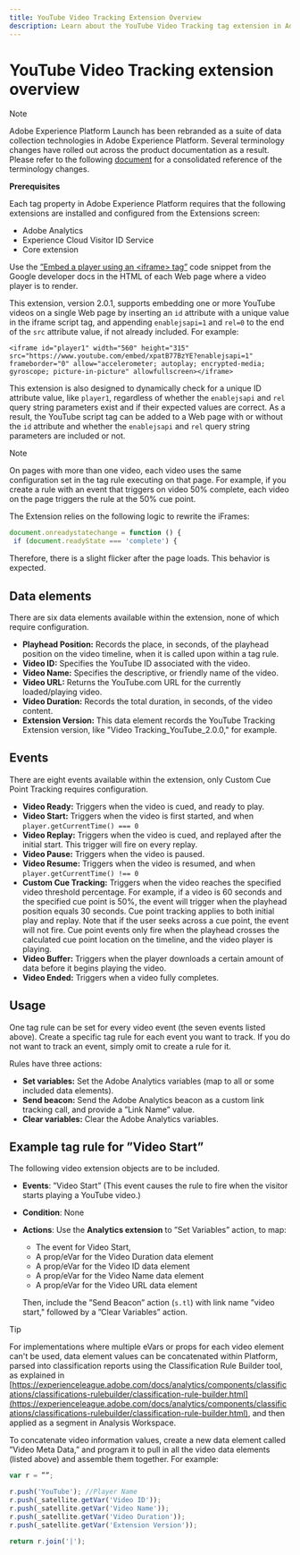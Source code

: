 ```yaml
---
title: YouTube Video Tracking Extension Overview
description: Learn about the YouTube Video Tracking tag extension in Adobe Experience Platform.
---
```

# YouTube Video Tracking extension overview

>[!NOTE]
>
>Adobe Experience Platform Launch has been rebranded as a suite of data collection technologies in Adobe Experience Platform. Several terminology changes have rolled out across the product documentation as a result. Please refer to the following [document](../../../term-updates.md) for a consolidated reference of the terminology changes.

**Prerequisites**

Each tag property in Adobe Experience Platform requires that the following extensions are installed and configured from the Extensions screen:

* Adobe Analytics
* Experience Cloud Visitor ID Service
* Core extension

Use the [”Embed a player using an \<iframe\> tag”](https://developers.google.com/youtube/player_parameters#Manual_IFrame_Embeds) code snippet from the Google developer docs in the HTML of each Web page where a video player is to render.

This extension, version 2.0.1, supports embedding one or more YouTube videos on a single Web page by inserting an `id` attribute with a unique value in the iframe script tag, and appending `enablejsapi=1` and `rel=0` to the end of the `src` attribute value, if not already included. For example:

`<iframe id="player1" width="560" height="315" src="https://www.youtube.com/embed/xpatB77BzYE?enablejsapi=1" frameborder="0" allow="accelerometer; autoplay; encrypted-media; gyroscope; picture-in-picture" allowfullscreen></iframe>`

This extension is also designed to dynamically check for a unique ID attribute value, like `player1`, regardless of whether the `enablejsapi` and `rel` query string parameters exist and if their expected values are correct. As a result, the YouTube script tag can be added to a Web page with or without the `id` attribute and whether the `enablejsapi` and `rel` query string parameters are included or not.

>[!NOTE]
>
>On pages with more than one video, each video uses the same configuration set in the tag rule executing on that page. For example, if you create a rule with an event that triggers on video 50% complete, each video on the page triggers the rule at the 50% cue point.

The Extension relies on the following logic to rewrite the iFrames:

```javascript
document.onreadystatechange = function () {
 if (document.readyState === 'complete') {
```

Therefore, there is a slight flicker after the page loads. This behavior is expected.

## Data elements

There are six data elements available within the extension, none of which require configuration.

* **Playhead Position:** Records the place, in seconds, of the playhead position on the video timeline, when it is called upon within a tag rule.
* **Video ID:** Specifies the YouTube ID associated with the video.
* **Video Name:** Specifies the descriptive, or friendly name of the video.
* **Video URL:** Returns the YouTube.com URL for the currently loaded/playing video.
* **Video Duration:** Records the total duration, in seconds, of the video content.
* **Extension Version:** This data element records the YouTube Tracking Extension version, like "Video Tracking_YouTube_2.0.0," for example.

## Events

There are eight events available within the extension, only Custom Cue Point Tracking requires configuration.

* **Video Ready:** Triggers when the video is cued, and ready to play.
* **Video Start:** Triggers when the video is first started, and when `player.getCurrentTime() === 0`
* **Video Replay:** Triggers when the video is cued, and replayed after the initial start. This trigger will fire on every replay.
* **Video Pause:** Triggers when the video is paused.
* **Video Resume:** Triggers when the video is resumed, and when `player.getCurrentTime() !== 0`
* **Custom Cue Tracking:** Triggers when the video reaches the specified video threshold percentage. For example, if a video is 60 seconds and the specified cue point is 50%, the event will trigger when the playhead position equals 30 seconds. Cue point tracking applies to both initial play and replay. Note that if the user seeks across a cue point, the event will not fire. Cue point events only fire when the playhead crosses the calculated cue point location on the timeline, and the video player is playing.
* **Video Buffer:** Triggers when the player downloads a certain amount of data before it begins playing the video.
* **Video Ended:** Triggers when a video fully completes.

## Usage

One tag rule can be set for every video event (the seven events listed above). Create a specific tag rule for each event you want to track. If you do not want to track an event, simply omit to create a rule for it.

Rules have three actions:

* **Set variables:** Set the Adobe Analytics variables (map to all or some included data elements).
* **Send beacon:** Send the Adobe Analytics beacon as a custom link tracking call, and provide a ”Link Name” value.
* **Clear variables:** Clear the Adobe Analytics variables.

## Example tag rule for ”Video Start”

The following video extension objects are to be included.

* **Events**: ”Video Start” (This event causes the rule to fire when the visitor starts playing a YouTube video.)

* **Condition**: None

* **Actions**: Use the **Analytics extension** to ”Set Variables” action, to map:

    * The event for Video Start,
    * A prop/eVar for the Video Duration data element
    * A prop/eVar for the Video ID data element
    * A prop/eVar for the Video Name data element
    * A prop/eVar for the Video URL data element

  Then, include the ”Send Beacon” action (`s.tl`) with link name ”video start," followed by a ”Clear Variables” action.

>[!TIP]
> 
>For implementations where multiple eVars or props for each video element can't be used, data element values can be concatenated within Platform, parsed into classification reports using the Classification Rule Builder tool, as explained in [https://experienceleague.adobe.com/docs/analytics/components/classifications/classifications-rulebuilder/classification-rule-builder.html](https://experienceleague.adobe.com/docs/analytics/components/classifications/classifications-rulebuilder/classification-rule-builder.html), and then applied as a segment in Analysis Workspace.

To concatenate video information values, create a new data element called ”Video Meta Data,” and program it to pull in all the video data elements (listed above) and assemble them together. For example:

```javascript
var r = ””;

r.push('YouTube'); //Player Name
r.push(_satellite.getVar('Video ID'));
r.push(_satellite.getVar('Video Name'));
r.push(_satellite.getVar('Video Duration'));
r.push(_satellite.getVar('Extension Version'));

return r.join('|');
```

